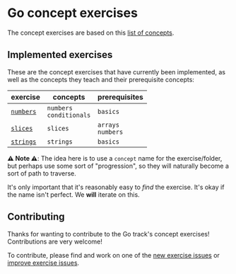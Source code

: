 # Go concept exercises

The concept exercises are based on this [list of concepts][docs-concept-exercises].

## Implemented exercises

These are the concept exercises that have currently been implemented, as well as the concepts they teach and their prerequisite concepts:

| exercise                              | concepts                     | prerequisites          |
| ------------------------------------- | ---------------------------- | ---------------------- |
| [`numbers`][concept-exercise-numbers] | `numbers`<br/>`conditionals` | `basics`               |
| [`slices`][concept-exercise-slices]   | `slices`                     | `arrays`<br/>`numbers` |
| [`strings`][concept-exercise-strings] | `strings`                    | `basics`               |

**⚠ Note ⚠**: The idea here is to use a `concept` name for the exercise/folder, but perhaps use some sort of "progression", so they will naturally become a sort of path to traverse.

It's only important that it's reasonably easy to _find_ the exercise. It's okay if the name isn't perfect. We **will** iterate on this.

## Contributing

Thanks for wanting to contribute to the Go track's concept exercises! Contributions are very welcome!

To contribute, please find and work on one of the [new exercise issues][issues-new-exercise] or [improve exercise issues][issues-improve-exercise].

[docs-concept-exercises]: ../../reference/README.md
[issues-new-exercise]: https://github.com/exercism/v3/issues?utf8=%E2%9C%93&q=is%3Aopen+label%3Atrack%2Fgo+label%3Atype%2Fnew-exercise+label%3Astatus%2Fhelp-wanted
[issues-improve-exercise]: https://github.com/exercism/v3/issues?utf8=%E2%9C%93&q=is%3Aopen+label%3Atrack%2Fgo+label%3Atype%2Fimprove-exercise+label%3Astatus%2Fhelp-wanted
[concept-exercise-strings]: ./strings/.meta/design.md
[concept-exercise-numbers]: ./numbers/.meta/design.md
[concept-exercise-slices]: ./slices/.meta/design.md

